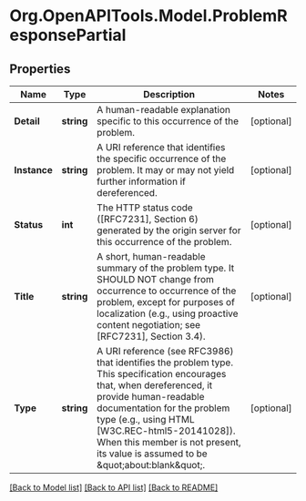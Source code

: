 
# Org.OpenAPITools.Model.ProblemResponsePartial

## Properties

Name | Type | Description | Notes
------------ | ------------- | ------------- | -------------
**Detail** | **string** | A human-readable explanation specific to this occurrence of the problem. | [optional] 
**Instance** | **string** | A URI reference that identifies the specific occurrence of the problem.  It may or may not yield further information if dereferenced. | [optional] 
**Status** | **int** | The HTTP status code ([RFC7231], Section 6) generated by the origin server for this occurrence of the problem. | [optional] 
**Title** | **string** | A short, human-readable summary of the problem type.  It SHOULD NOT change from occurrence to occurrence of the problem, except for purposes of localization (e.g., using proactive content negotiation; see [RFC7231], Section 3.4).  | [optional] 
**Type** | **string** | A URI reference (see RFC3986) that identifies the problem type.  This specification encourages that, when dereferenced, it provide human-readable documentation for the problem type (e.g., using HTML [W3C.REC-html5-20141028]).  When this member is not present, its value is assumed to be \&quot;about:blank\&quot;.  | [optional] 

[[Back to Model list]](../README.md#documentation-for-models)
[[Back to API list]](../README.md#documentation-for-api-endpoints)
[[Back to README]](../README.md)

